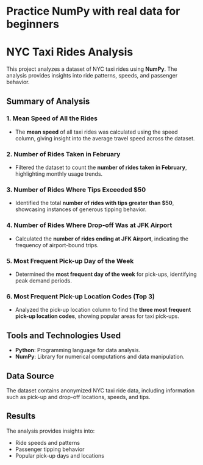 # Practice NumPy with real data for beginners

# NYC Taxi Rides Analysis

This project analyzes a dataset of NYC taxi rides using **NumPy**. The analysis provides insights into ride patterns, speeds, and passenger behavior.

## Summary of Analysis

### 1. Mean Speed of All the Rides
- The **mean speed** of all taxi rides was calculated using the speed column, giving insight into the average travel speed across the dataset.

### 2. Number of Rides Taken in February
- Filtered the dataset to count the **number of rides taken in February**, highlighting monthly usage trends.

### 3. Number of Rides Where Tips Exceeded $50
- Identified the total **number of rides with tips greater than $50**, showcasing instances of generous tipping behavior.

### 4. Number of Rides Where Drop-off Was at JFK Airport
- Calculated the **number of rides ending at JFK Airport**, indicating the frequency of airport-bound trips.

### 5. Most Frequent Pick-up Day of the Week
- Determined the **most frequent day of the week** for pick-ups, identifying peak demand periods.

### 6. Most Frequent Pick-up Location Codes (Top 3)
- Analyzed the pick-up location column to find the **three most frequent pick-up location codes**, showing popular areas for taxi pick-ups.

## Tools and Technologies Used
- **Python**: Programming language for data analysis.
- **NumPy**: Library for numerical computations and data manipulation.



## Data Source
The dataset contains anonymized NYC taxi ride data, including information such as pick-up and drop-off locations, speeds, and tips.

## Results
The analysis provides insights into:
- Ride speeds and patterns
- Passenger tipping behavior
- Popular pick-up days and locations
